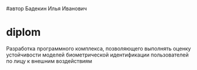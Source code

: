 #автор
Бадекин Илья Иванович
# diplom
Разработка программного комплекса, позволяющего выполнять оценку устойчивости моделей биометрической идентификации пользователей по лицу к внешним воздействиям

